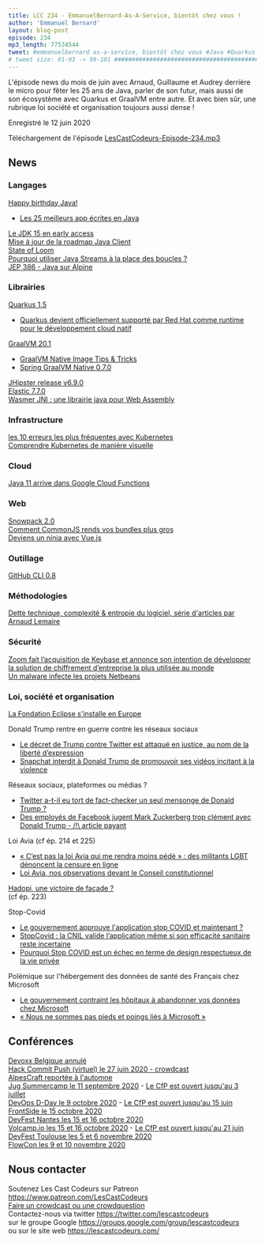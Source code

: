 ```yaml
---
title: LCC 234 - EmmanuelBernard-As-A-Service, bientôt chez vous !
author: 'Emmanuel Bernard'
layout: blog-post
episode: 234
mp3_length: 77534544
tweet: #emmanuelbernard as-a-service, bientôt chez vous #Java #Quarkus #GraalVM #Trump #Twitter #LoiAvia #StopCovid
# tweet size: 91-93 -> 99-101 #######################################################################
---
```

L'épisode news du mois de juin avec Arnaud, Guillaume et Audrey derrière le micro pour fêter les 25 ans de Java, parler de son futur, mais aussi de son écosystème avec Quarkus et GraalVM entre autre. Et avec bien sûr, une rubrique loi société et organisation toujours aussi dense !

Enregistré le 12 juin 2020

Téléchargement de l'épisode [LesCastCodeurs-Episode-234.mp3](https://traffic.libsyn.com/lescastcodeurs/LesCastCodeurs-Episode-234.mp3)

## News

### Langages

[Happy birthday Java!](https://blogs.oracle.com/java/our-world-moved-by-java)  

* [Les 25 meilleurs app écrites en Java](https://blogs.oracle.com/javamagazine/the-top-25-greatest-java-apps-ever-written)  

[Le JDK 15 en early access](https://twitter.com/OpenJDK/status/1259871372140044291?s=20)  
[Mise à jour de la roadmap Java Client](https://blogs.oracle.com/java-platform-group/java-client-roadmap-updates)    
[State of Loom](http://cr.openjdk.java.net/~rpressler/loom/loom/sol1_part1.html)  
[Pourquoi utiliser Java Streams à la place des boucles ?](https://opensource.com/article/20/5/functional-java)  
[JEP 386 - Java sur Alpine](https://openjdk.java.net/jeps/386)  

### Librairies

[Quarkus 1.5](https://quarkus.io/blog/quarkus-1-5-final-released/)  

* [Quarkus devient officiellement supporté par Red Hat comme runtime pour le développement cloud natif](https://www.redhat.com/en/about/press-releases/red-hat-advances-java-kubernetes-delivers-quarkus-fully-supported-runtime-cloud-native-development)  

[GraalVM 20.1](https://medium.com/graalvm/graalvm-20-1-7ce7e89f066b)  

* [GraalVM Native Image Tips & Tricks](https://jamesward.com/2020/05/07/graalvm-native-image-tips-tricks/)  
* [Spring GraalVM Native 0.7.0](https://spring.io/blog/2020/06/10/the-path-towards-spring-boot-native-applications)  

[JHipster release v6.9.0](https://www.jhipster.tech/2020/05/17/jhipster-release-6.9.0.html)  
[Elastic 7.7.0](https://www.elastic.co/fr/blog/elastic-stack-7-7-0-released)  
[Wasmer JNI : une librairie java pour Web Assembly](https://medium.com/wasmer/announcing-the-first-java-library-to-run-webassembly-wasmer-jni-89e319d2ac7c)  

### Infrastructure

[les 10 erreurs les plus fréquentes avec Kubernetes](https://blog.pipetail.io/posts/2020-05-04-most-common-mistakes-k8s/)  
[Comprendre Kubernetes de manière visuelle](https://twitter.com/aurelievache/status/1267169202131042304?s=09)  

### Cloud

[Java 11 arrive dans Google Cloud Functions](https://cloud.google.com/blog/products/application-development/introducing-java-11-on-google-cloud-functions)  

### Web

[Snowpack 2.0](https://www.snowpack.dev/posts/2020-05-26-snowpack-2-0-release/)  
[Comment CommonJS rends vos bundles plus gros](https://web.dev/commonjs-larger-bundles/)  
[Deviens un ninja avec Vue.js](https://books.ninja-squad.com/vue)  

### Outillage

[GitHub CLI 0.8](https://github.blog/changelog/2020-05-11-github-cli-allows-you-to-close-reopen-and-add-metadata-to-issues-and-pull-requests/) 

### Méthodologies

[Dette technique, complexité & entropie du logiciel, série d'articles par Arnaud Lemaire](https://www.lilobase.me/tag/dette-technique-complexite-entropie-du-logiciel/)  

### Sécurité

[Zoom fait l’acquisition de Keybase et annonce son intention de développer la solution de chiffrement d’entreprise la plus utilisée au monde](https://blog.zoom.us/wordpress/fr/2020/05/07/zoom-fait-lacquisition-de-keybase-et-annonce-son-intention-de-developper-la-solution-de-chiffrement-dentreprise-la-plus-utilisee-au-monde/)  
[Un malware infecte les projets Netbeans](https://duo.com/decipher/malware-infects-netbeans-projects-in-software-supply-chain-attack)  

### Loi, société et organisation

[La Fondation Eclipse s'installe en Europe](https://newsroom.eclipse.org/news/announcements/open-source-software-leader-eclipse-foundation-announces-transition-europe-part)  

Donald Trump rentre en guerre contre les réseaux sociaux

* [Le décret de Trump contre Twitter est attaqué en justice, au nom de la liberté d’expression](https://www.numerama.com/politique/628152-le-decret-de-trump-contre-twitter-est-attaque-en-justice-au-nom-de-la-liberte-dexpression.html)  
* [Snapchat interdit à Donald Trump de promouvoir ses vidéos incitant à la violence](https://www.numerama.com/tech/628250-snapchat-interdit-a-donald-trump-de-promouvoir-ses-videos-incitant-a-la-violence.html)  

Réseaux sociaux, plateformes ou médias ? 

* [Twitter a-t-il eu tort de fact-checker un seul mensonge de Donald Trump ?](https://www.numerama.com/politique/626856-twitter-a-t-il-eu-tort-de-fact-checker-un-mensonge-politique-de-donald-trump.html)  
* [Des employés de Facebook jugent Mark Zuckerberg trop clément avec Donald Trump - /!\ article payant](https://www.lemonde.fr/economie/article/2020/06/01/des-employes-de-facebook-jugent-m-zuckerberg-trop-clement-avec-m-trump_6041397_3234.html)  

Loi Avia (cf ép. 214 et 225)  
* [« C’est pas la loi Avia qui me rendra moins pédé » : des militants LGBT dénoncent la censure en ligne](https://www.numerama.com/politique/628834-cest-pas-la-loi-avia-qui-me-rendra-moins-pede-des-militants-lgbt-denoncent-la-censure-en-ligne.html)  
* [Loi Avia, nos observations devant le Conseil constitutionnel](https://www.laquadrature.net/2020/05/26/loi-avia-nos-observations-devant-le-conseil-constitutionnel/)  

[Hadopi, une victoire de façade ?](https://www.laquadrature.net/2020/05/20/hadopi-est-vaincue/)  
(cf ép. 223)  

Stop-Covid

* [Le gouvernement approuve l'application stop COVID et maintenant ?](https://www.numerama.com/politique/626857-le-parlement-approuve-lapplication-stopcovid-et-maintenant.html)  
* [StopCovid : la CNIL valide l’application même si son efficacité sanitaire reste incertaine](https://www.numerama.com/tech/626333-stopcovid-la-cnil-valide-lapplication-meme-si-son-efficacite-sanitaire-reste-incertaine.html)  
* [Pourquoi Stop COVID est un échec en terme de design respectueux de la vie privée](https://nadim.computer/posts/2020-05-27-stopcovid.html)  

Polémique sur l'hébergement des données de santé des Français chez Microsoft  

* [Le gouvernement contraint les hôpitaux à abandonner vos données chez Microsoft](https://interhop.org/le-gouvernement-contraint-les-hopitaux-a-abandonner-vos-donnees-chez-microsoft/)  
* [« Nous ne sommes pas pieds et poings liés à Microsoft »](https://www.lepoint.fr/technologie/nous-ne-sommes-pas-pieds-et-poings-lies-a-microsoft-07-06-2020-2378817_58.php)  

## Conférences

[Devoxx Belgique annulé](http://lkvt.mj.am/nl2/lkvt/m6u9i.html)  
[Hack Commit Push (virtuel) le 27 juin 2020 - crowdcast](https://paris2020.hack-commit-pu.sh/)  
[AlpesCraft reportée à l'automne](https://www.alpescraft.fr/)  
[Jug Summercamp le 11 septembre 2020](https://www.jugsummercamp.org/edition/11) - [Le CfP est ouvert jusqu'au 3 juillet](https://conference-hall.io/public/event/cLJDJGBX8lZLwn5NhhdJ)  
[DevOps D-Day le 9 octobre 2020](http://2019.devops-dday.com/) - [Le CfP est ouvert jusqu'au 15 juin](https://conference-hall.io/public/event/SoOGmgWEUqrFysQUbM8g)  
[FrontSide le 15 octobre 2020](https://frontsideconf.fr/)  
[DevFest Nantes les 15 et 16 octobre 2020](https://devfest.gdgnantes.com/)  
[Volcamp.io les 15 et 16 octobre 2020](https://www.volcamp.io/) - [Le CfP est ouvert jusqu'au 21 juin](https://conference-hall.io/public/event/rFeIFIGPgZuNIXx2tqSb)    
[DevFest Toulouse les 5 et 6 novembre 2020](https://devfesttoulouse.fr/)  
[FlowCon les 9 et 10 novembre 2020](https://www.weezevent.com/flowcon-2020)  

## Nous contacter

Soutenez Les Cast Codeurs sur Patreon <https://www.patreon.com/LesCastCodeurs>  
[Faire un crowdcast ou une crowdquestion](https://lescastcodeurs.com/crowdcasting/)  
Contactez-nous via twitter <https://twitter.com/lescastcodeurs>  
sur le groupe Google <https://groups.google.com/group/lescastcodeurs>  
ou sur le site web <https://lescastcodeurs.com/>
